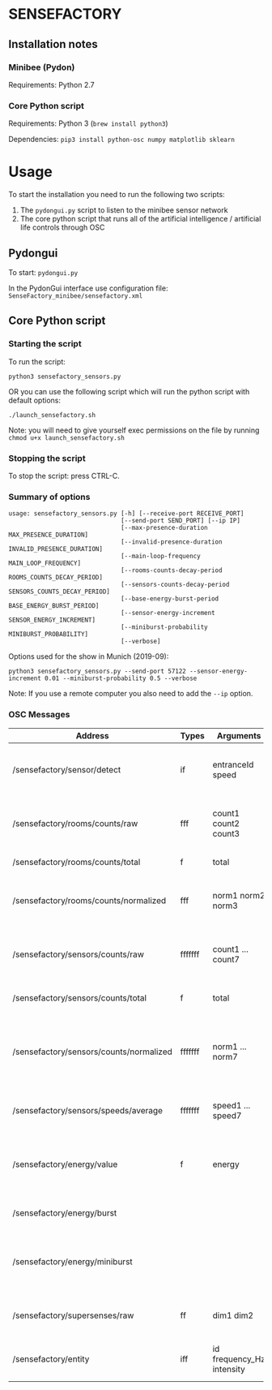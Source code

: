 # SENSEFACTORY

## Installation notes

### Minibee (Pydon)

Requirements: Python 2.7

### Core Python script

Requirements: Python 3 (```brew install python3```)

Dependencies:
```pip3 install python-osc numpy matplotlib sklearn```

# Usage

To start the installation you need to run the following two scripts:
1. The ```pydongui.py``` script to listen to the minibee sensor network
2. The core python script that runs all of the artificial intelligence / artificial life controls through OSC

## Pydongui
 
To start: ```pydongui.py```

In the PydonGui interface use configuration file: ```SenseFactory_minibee/sensefactory.xml```

## Core Python script

### Starting the script

To run the script:
```
python3 sensefactory_sensors.py
```

OR you can use the following script which will run the python script with default options:
```
./launch_sensefactory.sh
```

Note: you will need to give yourself exec permissions on the file by running ```chmod u+x launch_sensefactory.sh```

### Stopping the script

To stop the script: press CTRL-C.

### Summary of options

```
usage: sensefactory_sensors.py [-h] [--receive-port RECEIVE_PORT]
                               [--send-port SEND_PORT] [--ip IP]
                               [--max-presence-duration MAX_PRESENCE_DURATION]
                               [--invalid-presence-duration INVALID_PRESENCE_DURATION]
                               [--main-loop-frequency MAIN_LOOP_FREQUENCY]
                               [--rooms-counts-decay-period ROOMS_COUNTS_DECAY_PERIOD]
                               [--sensors-counts-decay-period SENSORS_COUNTS_DECAY_PERIOD]
                               [--base-energy-burst-period BASE_ENERGY_BURST_PERIOD]
                               [--sensor-energy-increment SENSOR_ENERGY_INCREMENT]
                               [--miniburst-probability MINIBURST_PROBABILITY]
                               [--verbose]
```

Options used for the show in Munich (2019-09):
```
python3 sensefactory_sensors.py --send-port 57122 --sensor-energy-increment 0.01 --miniburst-probability 0.5 --verbose
```

Note: If you use a remote computer you also need to add the ```--ip``` option.
 
### OSC Messages
 
| Address  | Types | Arguments | Description |
| -------  | ----- | --------- | ----------- |
| /sensefactory/sensor/detect  | if | entranceId speed | Event sent when someone crosses a sensor |
| /sensefactory/rooms/counts/raw  | fff | count1 count2 count3 | Estimate counts of number of people of each room |
| /sensefactory/rooms/counts/total  | f | total | Total count of people |
| /sensefactory/rooms/counts/normalized  | fff | norm1 norm2 norm3 | Normalized counts as proportions in [0, 1] (total = 1.0) |
| /sensefactory/sensors/counts/raw  | fffffff | count1 ... count7 | Estimate counts of number of people of each room |
| /sensefactory/sensors/counts/total  | f | total | Total count of sensor activations |
| /sensefactory/sensors/counts/normalized  | fffffff | norm1 ... norm7 | Normalized count of sensor activations as proportions in [0, 1] (total = 1.0) |
| /sensefactory/sensors/speeds/average | fffffff | speed1 ... speed7 | Individual average speed of each sensor |
| /sensefactory/energy/value  | f | energy | Accumulated energy of the system in [0, 1]. Bursts when reaches 1. |
| /sensefactory/energy/burst  |  |  | Event sent when energy reaches 1 |
| /sensefactory/energy/miniburst  |  |  | Event sent with increased probability as energy increases |
| /sensefactory/supersenses/raw  | ff | dim1 dim2 | Value of current state with reduced dimensionality |
| /sensefactory/entity | iff | id frequency_Hz intensity | Control of oscillator lamp in 'entities')|
